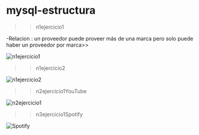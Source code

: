# mysql-estructura
>> n1ejercicio1

-Relacion : un proveedor puede proveer más de una 
marca pero solo puede haber un proveedor por marca>> 

![n1ejercicio1](https://user-images.githubusercontent.com/107991714/184092043-82ccf577-2491-4973-ab1a-911542370fe8.png)


>> n1ejercicio2

![n1ejercicio2](https://user-images.githubusercontent.com/107991714/180805508-1d68609a-957e-4f59-9ba5-6d0f0e857a52.png)


>> n2ejercicio1YouTube

![n2ejercicio1](https://user-images.githubusercontent.com/107991714/180605061-f452d35f-b1ea-4e5e-bc6e-7193d8ddd135.png)


>> n3ejercicio1Spotify

![Spotify](https://user-images.githubusercontent.com/107991714/180609424-0f817247-365b-471e-b2da-2e8982846880.png)
